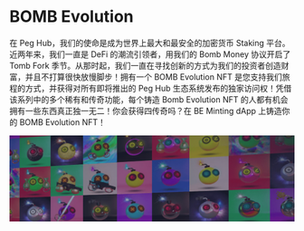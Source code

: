 # BOMB Evolution

在 Peg Hub，我们的使命是成为世界上最大和最安全的加密货币 Staking 平台。近两年来，我们一直是 DeFi 的潮流引领者，用我们的 Bomb Money 协议开启了 Tomb Fork 季节。从那时起，我们一直在寻找创新的方式为我们的投资者创造财富，并且不打算很快放慢脚步！拥有一个 BOMB Evolution NFT 是您支持我们旅程的方式，并获得对所有即将推出的 Peg Hub 生态系统发布的独家访问权！凭借该系列中的多个稀有和传奇功能，每个铸造 Bomb Evolution NFT 的人都有机会拥有一些东西真正独一无二！你会获得四传奇吗？在 BE Minting dApp 上铸造你的 BOMB Evolution NFT！

![nft](微信截图_20220826135414.png)
